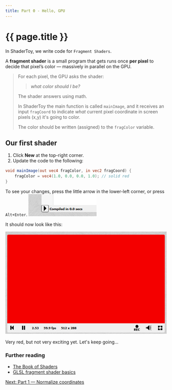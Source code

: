 ```yaml
---
title: Part 0 - Hello, GPU
---
```

# {{ page.title }}

In ShaderToy, we write code for `Fragment Shaders`.

A **fragment shader** is a small program that gets runs once **per pixel** to decide that pixel’s color — massively in parallel on the GPU.

> For each pixel, the GPU asks the shader:
> > *what color should I be?*
>
> The shader answers using math.
>
> In ShaderToy the main function is called `mainImage`, and it receives an input `fragCoord` to indicate *what* current pixel coordinate in screen pixels (x,y) it's going to color.
>
> The color should be written (assigned) to the `fragColor` variable.

## Our first shader

1. Click **New** at the top-right corner.
2. Update the code to the following:

```glsl
void mainImage(out vec4 fragColor, in vec2 fragCoord) {
    fragColor = vec4(1.0, 0.0, 0.0, 1.0); // solid red
}
```

To see your changes, press the little arrow in the lower-left corner, or press `Alt+Enter`.
![Compile Shader](res/compile_button.png)

It should now look like this:

![Hello GPU](res/image.png)

<!--<p><iframe width="640" height="360" frameborder="0" src="https://www.shadertoy.com/embed/wfBcDD" allowfullscreen></iframe></p>-->

Very red, but not very exciting yet. Let's keep going...

### Further reading
- [The Book of Shaders](https://thebookofshaders.com/)
- [GLSL fragment shader basics](https://www.khronos.org/opengl/wiki/Fragment_Shader)

[Next: Part 1 — Normalize coordinates](part01_normalize_coordinates.md)

